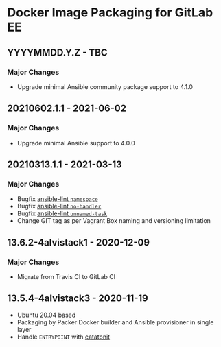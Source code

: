 # Docker Image Packaging for GitLab EE

## YYYYMMDD.Y.Z - TBC

### Major Changes

  - Upgrade minimal Ansible community package support to 4.1.0

## 20210602.1.1 - 2021-06-02

### Major Changes

  - Upgrade minimal Ansible support to 4.0.0

## 20210313.1.1 - 2021-03-13

### Major Changes

  - Bugfix [ansible-lint `namespace`](https://github.com/ansible-community/ansible-lint/pull/1451)
  - Bugfix [ansible-lint `no-handler`](https://github.com/ansible-community/ansible-lint/pull/1402)
  - Bugfix [ansible-lint `unnamed-task`](https://github.com/ansible-community/ansible-lint/pull/1413)
  - Change GIT tag as per Vagrant Box naming and versioning limitation

## 13.6.2-4alvistack1 - 2020-12-09

### Major Changes

  - Migrate from Travis CI to GitLab CI

## 13.5.4-4alvistack3 - 2020-11-19

  - Ubuntu 20.04 based
  - Packaging by Packer Docker builder and Ansible provisioner in single layer
  - Handle `ENTRYPOINT` with [catatonit](https://github.com/openSUSE/catatonit)
